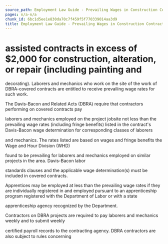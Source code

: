 ```yaml
---
source_path: Employment Law Guide - Prevailing Wages in Construction Contracts.md
pages: n/a-n/a
chunk_id: 6bc1d5ee1e830da70c7f459f5f770339014aa3d9
title: Employment Law Guide - Prevailing Wages in Construction Contracts
---
```

# assisted contracts in excess of $2,000 for construction, alteration, or repair (including painting and

decorating). Laborers and mechanics who work on the site of the work of DBRA-covered contracts are entitled to receive prevailing wage rates for such work.

The Davis-Bacon and Related Acts (DBRA) require that contractors performing on covered contracts pay

laborers and mechanics employed on the project jobsite not less than the prevailing wage rates (including fringe beneﬁts) listed in the contract's Davis-Bacon wage determination for corresponding classes of laborers

and mechanics. The rates listed are based on wages and fringe beneﬁts the Wage and Hour Division (WHD)

found to be prevailing for laborers and mechanics employed on similar projects in the area. Davis-Bacon labor

standards clauses and the applicable wage determination(s) must be included in covered contracts.

Apprentices may be employed at less than the prevailing wage rates if they are individually registered in and employed pursuant to an apprenticeship program registered with the Department of Labor or with a state

apprenticeship agency recognized by the Department.

Contractors on DBRA projects are required to pay laborers and mechanics weekly and to submit weekly

certiﬁed payroll records to the contracting agency. DBRA contractors are also subject to rules concerning
